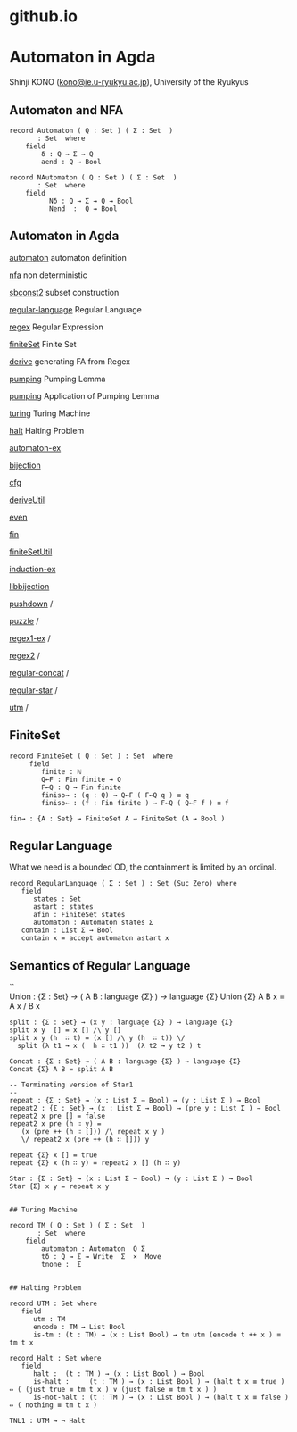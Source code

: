 # github.io

Automaton in Agda 
============

Shinji KONO (kono@ie.u-ryukyu.ac.jp), University of the Ryukyus

## Automaton and NFA


```
record Automaton ( Q : Set ) ( Σ : Set  )
       : Set  where
    field
        δ : Q → Σ → Q
        aend : Q → Bool

record NAutomaton ( Q : Set ) ( Σ : Set  )
       : Set  where
    field
          Nδ : Q → Σ → Q → Bool
          Nend  :  Q → Bool

```

## Automaton in Agda

[automaton](https:/shinji-kono.github.io/auntomaton-in-agda/html/automaton.html)   automaton definition

[nfa](https:/shinji-kono.github.io/auntomaton-in-agda/html/nfa.html)               non deterministic

[sbconst2](https:/shinji-kono.github.io/auntomaton-in-agda/html/sbconst2.html)     subset construction

[regular-language](https:/shinji-kono.github.io/auntomaton-in-agda/html/regular-language.html) Regular Language

[regex](https:/shinji-kono.github.io/auntomaton-in-agda/html/regex.html)           Regular Expression

[finiteSet](https:/shinji-kono.github.io/auntomaton-in-agda/html/finiteSet.html)   Finite Set

[derive](https:/shinji-kono.github.io/auntomaton-in-agda/html/derive.html)  generating FA from Regex

[pumping](https:/shinji-kono.github.io/auntomaton-in-agda/html/pumping.html)  Pumping Lemma

[pumping](https:/shinji-kono.github.io/auntomaton-in-agda/html/non-regular.html)  Application of Pumping Lemma

[turing](https:/shinji-kono.github.io/auntomaton-in-agda/html/turing.html) Turing Machine

[halt](https:/shinji-kono.github.io/auntomaton-in-agda/html/halt.html) Halting Problem

[automaton-ex](https:/shinji-kono.github.io/auntomaton-in-agda/html/automaton-ex.html) 

[bijection](https:/shinji-kono.github.io/auntomaton-in-agda/html/bijection.html) 

[cfg](https:/shinji-kono.github.io/auntomaton-in-agda/html/cfg.html) 

[deriveUtil](https:/shinji-kono.github.io/auntomaton-in-agda/html/deriveUtil.html) 

[even](https:/shinji-kono.github.io/auntomaton-in-agda/html/even.html) 

[fin](https:/shinji-kono.github.io/auntomaton-in-agda/html/fin.html) 

[finiteSetUtil](https:/shinji-kono.github.io/auntomaton-in-agda/html/finiteSetUtil.html) 

[induction-ex](https:/shinji-kono.github.io/auntomaton-in-agda/html/induction-ex.html) 

[libbijection](https:/shinji-kono.github.io/auntomaton-in-agda/html/libbijection.html) 

[pushdown](https:/shinji-kono.github.io/auntomaton-in-agda/html/pushdown.html) /

[puzzle](https:/shinji-kono.github.io/auntomaton-in-agda/html/puzzle.html) /

[regex1-ex](https:/shinji-kono.github.io/auntomaton-in-agda/html/regex1-ex.html) /

[regex2](https:/shinji-kono.github.io/auntomaton-in-agda/html/regex2.html) /

[regular-concat](https:/shinji-kono.github.io/auntomaton-in-agda/html/regular-concat.html) /

[regular-star](https:/shinji-kono.github.io/auntomaton-in-agda/html/regular-star.html) /

[utm](https:/shinji-kono.github.io/auntomaton-in-agda/html/utm.html) /


## FiniteSet

```
record FiniteSet ( Q : Set ) : Set  where
     field
        finite : ℕ
        Q←F : Fin finite → Q
        F←Q : Q → Fin finite
        finiso→ : (q : Q) → Q←F ( F←Q q ) ≡ q
        finiso← : (f : Fin finite ) → F←Q ( Q←F f ) ≡ f

fin→ : {A : Set} → FiniteSet A → FiniteSet (A → Bool ) 

```


## Regular Language

What we need is a bounded OD, the containment is limited by an ordinal.

```
record RegularLanguage ( Σ : Set ) : Set (Suc Zero) where
   field
      states : Set
      astart : states
      afin : FiniteSet states
      automaton : Automaton states Σ
   contain : List Σ → Bool
   contain x = accept automaton astart x

```

## Semantics of Regular Language

``  
    Union : {Σ : Set} → ( A B : language {Σ} ) → language {Σ}
    Union {Σ} A B x = A x  \/ B x

    split : {Σ : Set} → (x y : language {Σ} ) → language {Σ}
    split x y  [] = x [] /\ y []
    split x y (h  ∷ t) = (x [] /\ y (h  ∷ t)) \/
      split (λ t1 → x (  h ∷ t1 ))  (λ t2 → y t2 ) t

    Concat : {Σ : Set} → ( A B : language {Σ} ) → language {Σ}
    Concat {Σ} A B = split A B

    -- Terminating version of Star1
    --
    repeat : {Σ : Set} → (x : List Σ → Bool) → (y : List Σ ) → Bool 
    repeat2 : {Σ : Set} → (x : List Σ → Bool) → (pre y : List Σ ) → Bool
    repeat2 x pre [] = false
    repeat2 x pre (h ∷ y) = 
       (x (pre ++ (h ∷ [])) /\ repeat x y )
       \/ repeat2 x (pre ++ (h ∷ [])) y 

    repeat {Σ} x [] = true
    repeat {Σ} x (h ∷ y) = repeat2 x [] (h ∷ y) 

    Star : {Σ : Set} → (x : List Σ → Bool) → (y : List Σ ) → Bool 
    Star {Σ} x y = repeat x y
```

## Turing Machine

```
    record TM ( Q : Set ) ( Σ : Set  ) 
           : Set  where
        field
            automaton : Automaton  Q Σ
            tδ : Q → Σ → Write  Σ  ×  Move 
            tnone :  Σ
```

## Halting Problem

```

    record UTM : Set where
       field
          utm : TM
          encode : TM → List Bool
          is-tm : (t : TM) → (x : List Bool) → tm utm (encode t ++ x ) ≡ tm t x

    record Halt : Set where
       field
          halt :  (t : TM ) → (x : List Bool ) → Bool
          is-halt :     (t : TM ) → (x : List Bool ) → (halt t x ≡ true )  ⇔ ( (just true ≡ tm t x ) ∨ (just false ≡ tm t x ) )
          is-not-halt : (t : TM ) → (x : List Bool ) → (halt t x ≡ false ) ⇔ ( nothing ≡ tm t x )

    TNL1 : UTM → ¬ Halt 

```



